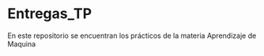 # Entregas_TP
En este repositorio se encuentran los prácticos de la materia Aprendizaje de Maquina 
